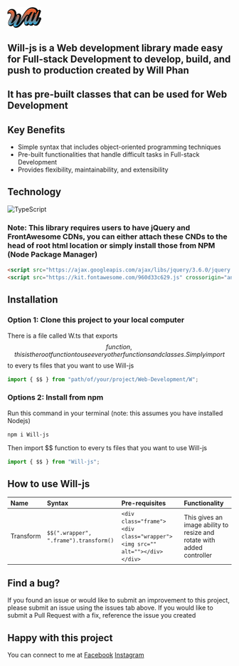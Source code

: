 <img style="width: 15%" src="./will.png">

## Will-js is a Web development library made easy for Full-stack Development to develop, build, and push to production created by Will Phan
## It has pre-built classes that can be used for Web Development

## Key Benefits
- Simple syntax that includes object-oriented programming techniques
- Pre-built functionalities that handle difficult tasks in Full-stack Development
- Provides flexibility, maintainability, and extensibility

## Technology
![TypeScript](https://img.shields.io/badge/typescript-%23007ACC.svg?style=for-the-badge&logo=typescript&logoColor=white)

### Note: This library requires users to have jQuery and FrontAwesome CDNs, you can either attach these CNDs to the head of root html location or simply install those from NPM (Node Package Manager)
```html
<script src="https://ajax.googleapis.com/ajax/libs/jquery/3.6.0/jquery.min.js"></script>
<script src="https://kit.fontawesome.com/960d33c629.js" crossorigin="anonymous"></script>
```

## Installation
### Option 1: Clone this project to your local computer
There is a file called W.ts that exports $$ function, this is the root function to use every other functions and classes.
Simply import $$ to every ts files that you want to use Will-js
```ts
import { $$ } from "path/of/your/project/Web-Development/W";
```
### Options 2: Install from npm
Run this command in your terminal (note: this assumes you have installed Nodejs)
```npm
npm i Will-js
```
Then import $$ function to every ts files that you want to use Will-js
```ts
import { $$ } from "Will-js";
```

## How to use Will-js
|Name| Syntax| Pre-requisites|Functionality|
|:---|:------|:--------------|:------------|
|Transform|`$$(".wrapper", ".frame").transform()`|`<div class="frame"><div class="wrapper"><img src="" alt=""></div></div>`|This gives an image ability to resize and rotate with added controller|

## Find a bug?
If you found an issue or would like to submit an improvement to this project, please submit an issue using the issues tab above. If you would like to submit a Pull Request with a fix, reference the issue you created

## Happy with this project
You can connect to me at [Facebook](https://www.facebook.com/phanthanhnha123200/) [Instagram](https://www.instagram.com/phanthanhnha_0117/)